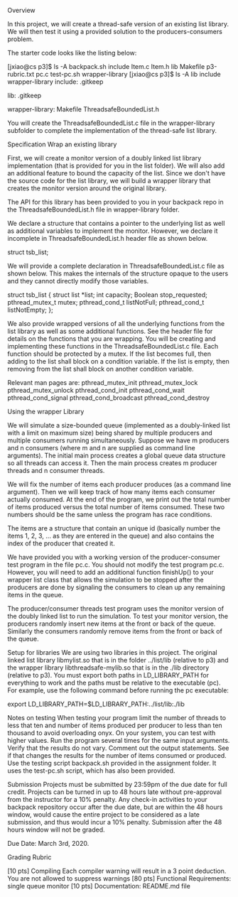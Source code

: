 Overview

In this project, we will create a thread-safe version of an existing list library. We will then test it using a provided solution to the producers-consumers problem.

The starter code looks like the listing below:

[jxiao@cs p3]$ ls -A
backpack.sh  include  Item.c  Item.h  lib  Makefile  p3-rubric.txt  pc.c  test-pc.sh  wrapper-library
[jxiao@cs p3]$ ls -A lib include wrapper-library
include:
.gitkeep

lib:
.gitkeep

wrapper-library:
Makefile  ThreadsafeBoundedList.h

You will create the ThreadsafeBoundedList.c file in the wrapper-library subfolder to complete the implementation of the thread-safe list library.

Specification
Wrap an existing library

First, we will create a monitor version of a doubly linked list library implementation (that is provided for you in the list folder). We will also add an additional feature to bound the capacity of the list. Since we don't have the source code for the list library, we will build a wrapper library that creates the monitor version around the original library. 

The API for this library has been provided to you in your backpack repo in the ThreadsafeBoundedList.h file in wrapper-library folder.

We declare a structure that contains a pointer to the underlying list as well as additional variables to implement the monitor. However, we declare it incomplete in ThreadsafeBoundedList.h header file as shown below.

struct tsb_list;

We will provide a complete declaration in ThreadsafeBoundedList.c file as shown below. This makes the internals of the structure opaque to the users and they cannot directly modify those variables.

struct tsb_list {
struct list *list;
int capacity;
Boolean stop_requested;
pthread_mutex_t mutex;
pthread_cond_t listNotFull;
pthread_cond_t listNotEmpty;
};


We also provide wrapped versions of all the underlying functions from the list library as well as some additional functions. See the header file for details on the functions that you are wrapping. You will be creating and implementing these functions in the ThreadsafeBoundedList.c file. Each function should be protected by a mutex. If the list becomes full, then adding to the list shall block on a condition variable. If the list is empty, then removing from the list shall block on another condition variable.

Relevant man pages are: 
pthread_mutex_init
pthread_mutex_lock
pthread_mutex_unlock
pthread_cond_init
pthread_cond_wait
pthread_cond_signal
pthread_cond_broadcast
pthread_cond_destroy

Using the wrapper Library

We will simulate a size-bounded queue (implemented as a doubly-linked list with a limit on maximum size) being shared by multiple producers and multiple consumers running simultaneously. Suppose we have m producers and n consumers (where m and n are supplied as command line arguments).  The initial main process creates a global queue data structure so all threads can access it.  Then the main process creates m producer threads and n consumer threads.

We will fix the number of items each producer produces (as a command line argument). Then we will keep track of how many items each consumer actually consumed. At the end of the program, we print out the total number of items produced versus the total number of items consumed. These two numbers should be the same unless the program has race conditions.

The items are a structure that contain an unique id (basically number the items 1, 2, 3, ... as they are entered in the queue) and also contains the index of the producer that created it.

We have provided you with a working version of the producer-consumer test program in the file pc.c. You should not modify the test program pc.c. However, you will need to add an additional function finishUp() to your wrapper list class that allows the simulation to be stopped after the producers are done by signaling the consumers to clean up any remaining items in the queue.

The producer/consumer threads test program uses the monitor version of the doubly linked list to run the simulation.  To test your monitor version, the producers randomly insert new items at the front or back of the queue.  Similarly the consumers randomly remove items from the front or back of the queue.

Setup for libraries
We are using two libraries in this project. The original linked list library libmylist.so  that is in the folder ../list/lib (relative to p3) and the wrapper library  libthreadsafe-mylib.so  that is in the ./lib directory (relative to p3). You must export both paths in LD_LIBRARY_PATH for everything to work and the paths must be relative to the executable (pc).  For example, use the following command before running the pc executable:

  export LD_LIBRARY_PATH=$LD_LIBRARY_PATH:../list/lib:./lib

Notes on testing
When testing your program limit the number of threads to less that ten and number of items produced per producer to less than ten thousand to avoid overloading onyx. On your system, you can test with higher values.
Run the program several times for the same input arguments. Verify that the results do not vary.
Comment out the output statements. See if that changes the results for the number of items consumed or produced.
Use the testing script backpack.sh provided in the assignment folder. It uses the test-pc.sh script, which has also been provided.

Submission
Projects must be submitted by 23:59pm of the due date for full credit. Projects can be turned in up to 48 hours late without pre-approval from the instructor for a 10% penalty.  Any check-in activities to your backpack repository occur after the due date, but are within the 48 hours window, would cause the entire project to be considered as a late submission, and thus would incur a 10% penalty. Submission after the 48 hours window will not be graded.

Due Date:  March 3rd, 2020.

Grading Rubric

[10 pts]  Compiling
  Each compiler warning will result in a 3 point deduction.
  You are not allowed to suppress warnings
[80 pts]  Functional Requirements: single queue monitor
[10 pts]	Documentation: README.md file
